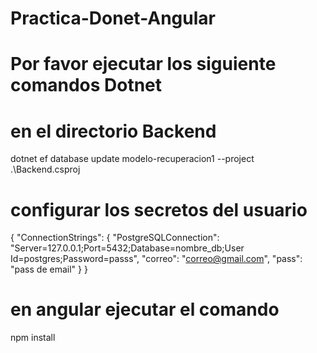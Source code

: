 # Practica-Donet-Angular
# Por favor ejecutar los siguiente comandos Dotnet
# en el directorio Backend
dotnet ef database update modelo-recuperacion1 --project .\Backend.csproj
# configurar los secretos del usuario
{
  "ConnectionStrings": {
    "PostgreSQLConnection": "Server=127.0.0.1;Port=5432;Database=nombre_db;User Id=postgres;Password=passs",
    "correo": "correo@gmail.com",
    "pass": "pass de email"
  }
}

# en angular ejecutar el comando 
npm install

